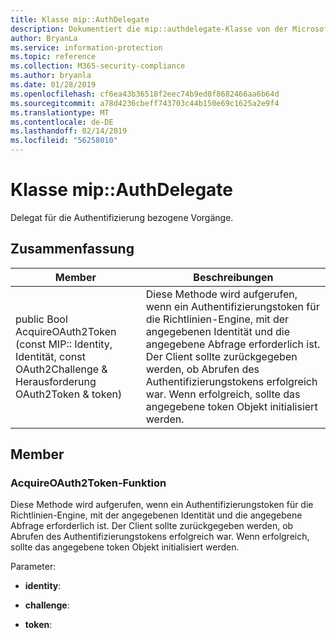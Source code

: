 ```yaml
---
title: Klasse mip::AuthDelegate
description: Dokumentiert die mip::authdelegate-Klasse von der Microsoft Information Protection (MIP) SDK.
author: BryanLa
ms.service: information-protection
ms.topic: reference
ms.collection: M365-security-compliance
ms.author: bryanla
ms.date: 01/28/2019
ms.openlocfilehash: cf6ea43b36518f2eec74b9ed0f8682466aa6b64d
ms.sourcegitcommit: a78d4236cbeff743703c44b150e69c1625a2e9f4
ms.translationtype: MT
ms.contentlocale: de-DE
ms.lasthandoff: 02/14/2019
ms.locfileid: "56258010"
---
```

# <a name="class-mipauthdelegate"></a>Klasse mip::AuthDelegate 
Delegat für die Authentifizierung bezogene Vorgänge.
  
## <a name="summary"></a>Zusammenfassung
 Member                        | Beschreibungen                                
--------------------------------|---------------------------------------------
public Bool AcquireOAuth2Token (const MIP:: Identity, Identität, const OAuth2Challenge & Herausforderung OAuth2Token & token)  |  Diese Methode wird aufgerufen, wenn ein Authentifizierungstoken für die Richtlinien-Engine, mit der angegebenen Identität und die angegebene Abfrage erforderlich ist. Der Client sollte zurückgegeben werden, ob Abrufen des Authentifizierungstokens erfolgreich war. Wenn erfolgreich, sollte das angegebene token Objekt initialisiert werden.
  
## <a name="members"></a>Member
  
### <a name="acquireoauth2token-function"></a>AcquireOAuth2Token-Funktion
Diese Methode wird aufgerufen, wenn ein Authentifizierungstoken für die Richtlinien-Engine, mit der angegebenen Identität und die angegebene Abfrage erforderlich ist. Der Client sollte zurückgegeben werden, ob Abrufen des Authentifizierungstokens erfolgreich war. Wenn erfolgreich, sollte das angegebene token Objekt initialisiert werden.

Parameter:  
* **identity**: 


* **challenge**: 


* **token**:

